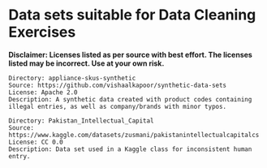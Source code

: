# Data sets suitable for Data Cleaning Exercises
**Disclaimer: Licenses listed as per source with best effort. The licenses listed may be incorrect. Use at your own risk.**


```
Directory: appliance-skus-synthetic
Source: https://github.com/vishaalkapoor/synthetic-data-sets
License: Apache 2.0
Description: A synthetic data created with product codes containing illegal entries, as well as company/brands with minor typos.

Directory: Pakistan_Intellectual_Capital
Source: https://www.kaggle.com/datasets/zusmani/pakistanintellectualcapitalcs
License: CC 0.0
Description: Data set used in a Kaggle class for inconsistent human entry.
```
